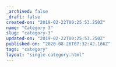 ```yaml
---
_archived: false
_draft: false
created-on: "2019-02-22T00:25:53.250Z"
name: "Category 3"
slug: "category-3"
updated-on: "2019-02-22T00:25:53.250Z"
published-on: "2020-08-26T07:32:42.166Z"
tags: "category"
layout: "single-category.html"
---
```




